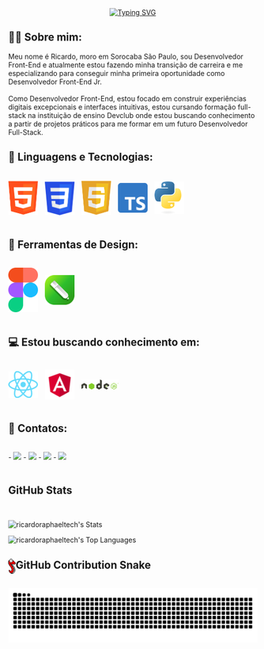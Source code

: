 <div align="center">
 <a href="https://git.io/typing-svg">
  <img src="https://readme-typing-svg.demolab.com?font=Righteous&size=35&duration=4500&pause=1000&width=550&lines=Ol%C3%A1%2C+eu+sou+Ricardo;Sou+um+Desenvolvedor+Front-end" alt="Typing SVG" />
 </a>
</div>

## 👨‍💻 Sobre mim:
Meu nome é Ricardo, moro em Sorocaba São Paulo, sou Desenvolvedor Front-End e atualmente estou fazendo minha transição de carreira e me especializando para conseguir minha primeira oportunidade como Desenvolvedor Front-End Jr.<br>
<br>
Como Desenvolvedor Front-End, estou focado em construir experiências digitais excepcionais e interfaces intuitivas, estou cursando formação full-stack na instituição de ensino Devclub onde estou buscando conhecimento a partir de projetos práticos para me formar em um futuro Desenvolvedor Full-Stack.
<br>

## 🤖 Linguagens e Tecnologias:
<br>
<div>
  <img align="center" src="./img/logo-html.png" alt="html-logo" width="60px" style="padding-right: 10px;"/>
  <img align="center" src="./img/logo-css3.png" alt="css-logo" width="60px" style="padding-right: 10px;"/>
  <img align="center" src="./img/logo-javascript.png" alt="javascript-logo" width="60px" style="padding-right: 10px;"/>
  <img align="center" src="./img/logo-typescript.png" alt="typescript-logo" width="60px" style="padding-right: 10px;"/>
  <img align="center" src="./img/logo-python.png" alt="python-logo" width="60px"/>    
</div>
<br>

## 🎨 Ferramentas de Design:
<br>
<div>
    <img align="center" src="./img/logo-figma.png" alt="figma-logo" width="60px" style="padding-right: 10px;"/>
    <img align="center" src="./img/logo-coreldraw.png" alt="coreldraw-logo" width="60px"/>
</div>
<br>

## 💻 Estou buscando conhecimento em:
<br>
<div>
    <img align="center" src="./img/logo-react.png" alt="react-logo" width="60px" style="padding-right: 10px;"/>
    <img align="center" src="./img/logo-angular.png" alt="angular-logo" width="60px" style="padding-right: 10px;"/>
    <img align="center" src="./img/logo-nodejs.png" alt="nodejs-logo" width="75px" />
</div>
<br>

## 📱 Contatos:
<br>
  - <a href="mailto:riraphaelusa@gmail.com"><img src="https://img.shields.io/badge/Gmail-D14836?style=for-the-badge&logo=gmail&logoColor=white"/></a>
  - <a href="https://www.facebook.com/ricardo.raphael.75?locale=pt_BR"><img src="https://img.shields.io/badge/Facebook-1877F2?style=for-the-badge&logo=facebook&logoColor=white"/></a>
  - <a href="https://www.instagram.com/ricardoapraphael/"><img src="https://img.shields.io/badge/Instagram-E4405F?style=for-the-badge&logo=instagram&logoColor=white"/></a>
  - <a href="https://www.linkedin.com/in/ricardo-raphael-4771b428b/"><img src="https://img.shields.io/badge/LinkedIn-0077B5?style=for-the-badge&logo=linkedin&logoColor=white"/></a>
<br>
<br> 

##  GitHub Stats
<br>

![ricardoraphaeltech's Stats](https://github-readme-stats.vercel.app/api?username=ricardoraphaeltech&theme=radical&show_icons=true&hide_border=false&count_private=true)

![ricardoraphaeltech's Top Languages](https://github-readme-stats.vercel.app/api/top-langs/?username=ricardoraphaeltech&theme=radical&show_icons=true&hide_border=false&layout=compact)
<br>

<h2><img align="left" src="./img/snake-pixel.png" alt="logo-snake" width="15px" />GitHub Contribution Snake</h2>
<br>
<picture>
  <source media="(prefers-color-scheme: dark)" srcset="https://raw.githubusercontent.com/ricardoraphaeltech/ricardoraphaeltech/output/github-contribution-grid-snake-dark.svg">
  <source media="(prefers-color-scheme: light)" srcset="https://raw.githubusercontent.com/ricardoraphaeltech/ricardoraphaeltech/output/github-contribution-grid-snake.svg">
  <img alt="github contribution grid snake animation" src="https://raw.githubusercontent.com/ricardoraphaeltech/ricardoraphaeltech/output/github-contribution-grid-snake.svg">
</picture>

